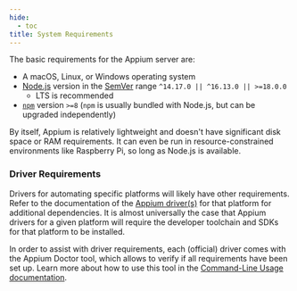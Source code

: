 ```yaml
---
hide:
  - toc
title: System Requirements
---
```


The basic requirements for the Appium server are:

- A macOS, Linux, or Windows operating system
- [Node.js](https://nodejs.org) version in the [SemVer](https://semver.org) range `^14.17.0 || ^16.13.0 || >=18.0.0`
  - LTS is recommended
- [`npm`](https://npmjs.com) version `>=8` (`npm` is usually bundled with Node.js, but can be upgraded
  independently)

By itself, Appium is relatively lightweight and doesn't have significant disk space or RAM
requirements. It can even be run in resource-constrained environments like Raspberry Pi, so long as
Node.js is available.

### Driver Requirements

Drivers for automating specific platforms will likely have other requirements. Refer to the
documentation of the [Appium driver(s)](../ecosystem/drivers.md) for that platform for additional
dependencies. It is almost universally the case that Appium drivers for a given platform will
require the developer toolchain and SDKs for that platform to be installed.

In order to assist with driver requirements, each (official) driver comes with the Appium Doctor tool,
which allows to verify if all requirements have been set up. Learn more about how to use this tool in
the [Command-Line Usage documentation](../cli/extensions.md#doctor).
